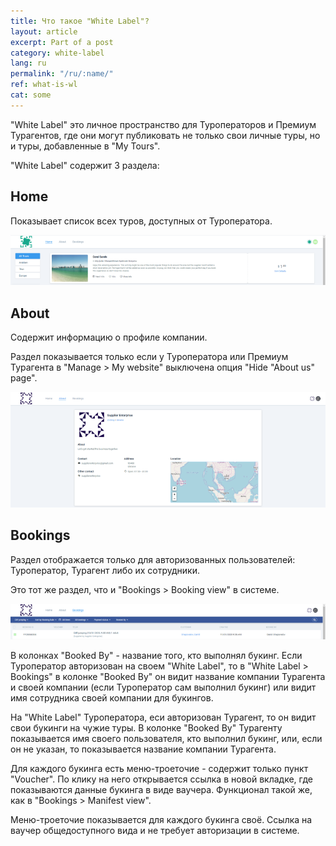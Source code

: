 ```yaml
---
title: Что такое "White Label"?
layout: article
excerpt: Part of a post
category: white-label
lang: ru
permalink: "/ru/:name/"
ref: what-is-wl
cat: some
---
```


"White Label" это личное пространство для Туроператоров и Премиум Турагентов, где они могут публиковать не только свои личные туры, но и туры, добавленные в "My Tours".

"White Label" содержит 3 раздела:

## **Home**

Показывает список всех туров, доступных от Туроператора.

![What_is_wl1](/assets/images/what_is_wl1.png)

## **About**

Содержит информацию о профиле компании.

Раздел показывается только если у Туроператора или Премиум Турагента в "Manage > My website" выключена опция "Hide "About us" page".

![What_is_wl2](/assets/images/what_is_wl2.png)

## **Bookings**

Раздел отображается только для авторизованных пользователей: Туроператор, Турагент либо их сотрудники.

Это тот же раздел, что и "Bookings > Booking view" в системе.

![What_is_wl3](/assets/images/what_is_wl3.png)

В колонках "Booked By" - название того, кто выполнял букинг. Если Туроператор авторизован на своем "White Label", то в "White Label > Bookings" в колонке "Booked By" он видит название компании Турагента и своей компании (если Туроператор сам выполнил букинг) или видит имя сотрудника своей компании для букингов.

На "White Label" Туроператора, еси авторизован Турагент, то он видит свои букинги на чужие туры. В колонке "Booked By" Турагенту показывается имя своего пользователя, кто выполнил букинг, или, если он не указан, то показывается название компании Турагента.

Для каждого букинга есть меню-троеточие - содержит только пункт "Voucher". По клику на него открывается ссылка в новой вкладке, где показываются данные букинга в виде ваучера. Функционал такой же, как в "Bookings > Manifest view". 

Меню-троеточие показывается для каждого букинга своё. Ссылка на ваучер общедоступного вида и не требует авторизации в системе.